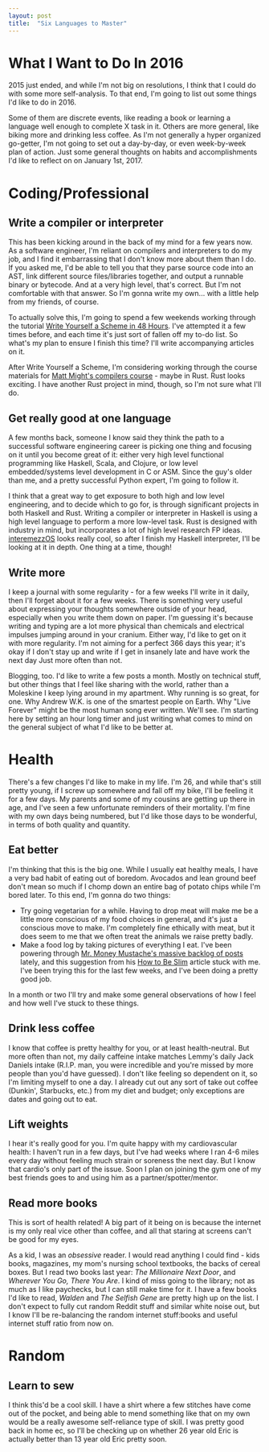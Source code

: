 ```yaml
---
layout: post
title:	"Six Languages to Master"
---
```


What I Want to Do In 2016
=========================

2015 just ended, and while I'm not big on resolutions, I think that I could do with some more self-analysis. To that end, I'm going to list out some things I'd like to do in 2016. 

Some of them are discrete events, like reading a book or learning a language well enough to complete X task in it. Others are more general, like biking more and drinking less coffee. As I'm not generally a hyper organized go-getter, I'm not going to set out a day-by-day, or even week-by-week plan of action. Just some general thoughts on habits and accomplishments I'd like to reflect on on January 1st, 2017.

Coding/Professional
===================

Write a compiler or interpreter
-------------------------------

This has been kicking around in the back of my mind for a few years now. As a software engineer, I'm reliant on compilers and interpreters to do my job, and I find it embarrassing that I don't know more about them than I do. If you asked me, I'd be able to tell you that they parse source code into an AST, link different source files/libraries together, and output a runnable binary or bytecode. And at a very high level, that's correct. But I'm not comfortable with that answer. So I'm gonna write my own... with a little help from my friends, of course.

To actually solve this, I'm going to spend a few weekends working through the tutorial [Write Yourself a Scheme in 48 Hours](https://en.wikibooks.org/wiki/Write_Yourself_a_Scheme_in_48_Hours). I've attempted it a few times before, and each time it's just sort of fallen off my to-do list. So what's my plan to ensure I finish this time? I'll write accompanying articles on it.

After Write Yourself a Scheme, I'm considering working through the course materials for [Matt Might's compilers course](http://matt.might.net/teaching/compilers/spring-2015/) - maybe in Rust. Rust looks exciting. I have another Rust project in mind, though, so I'm not sure what I'll do.

Get really good at one language
-------------------------------

A few months back, someone I know said they think the path to a successful software engineering career is picking one thing and focusing on it until you become great of it: either very high level functional programming like Haskell, Scala, and Clojure, or low level embedded/systems level development in C or ASM. Since the guy's older than me, and a pretty successful Python expert, I'm going to follow it. 

I think that a great way to get exposure to both high and low level engineering, and to decide which to go for, is through significant projects in both Haskell and Rust. Writing a compiler or interpreter in Haskell is using a high level language to perform a more low-level task. Rust is designed with industry in mind, but incorporates a lot of high level research FP ideas. [interemezzOS](http://intermezzos.github.io/) looks really cool, so after I finish my Haskell interpreter, I'll be looking at it in depth. One thing at a time, though!

Write more
----------

I keep a journal with some regularity - for a few weeks I'll write in it daily, then I'll forget about it for a few weeks. There is something very useful about expressing your thoughts somewhere outside of your head, especially when you write them down on paper. I'm guessing it's because writing and typing are a lot more physical than chemicals and electrical impulses jumping around in your cranium. Either way, I'd like to get on it with more regularity. I'm not aiming for a perfect 366 days this year; it's okay if I don't stay up and write if I get in insanely late and have work the next day Just more often than not.

Blogging, too. I'd like to write a few posts a month. Mostly on technical stuff, but other things that I feel like sharing with the world, rather than a Moleskine I keep lying around in my apartment. Why running is so great, for one. Why Andrew W.K. is one of the smartest people on Earth. Why "Live Forever" might be the most human song ever written. We'll see. I'm starting here by setting an hour long timer and just writing what comes to mind on the general subject of what I'd like to be better at.

Health
======

There's a few changes I'd like to make in my life. I'm 26, and while that's still pretty young, if I screw up somewhere and fall off my bike, I'll be feeling it for a few days. My parents and some of my cousins are getting up there in age, and I've seen a few unfortunate reminders of their mortality. I'm fine with my own days being numbered, but I'd like those days to be wonderful, in terms of both quality and quantity.

Eat better
----------

I'm thinking that this is the big one. While I usually eat healthy meals, I have a very bad habit of eating out of boredom. Avocados and lean ground beef don't mean so much if I chomp down an entire bag of potato chips while I'm bored later. To this end, I'm gonna do two things:

* Try going vegetarian for a while. Having to drop meat will make me be a little more conscious of my food choices in general, and it's just a conscious move to make. I'm completely fine ethically with meat, but it does seem to me that we often treat the animals we raise pretty badly. 
* Make a food log by taking pictures of everything I eat. I've been powering through [Mr. Money Mustache's massive backlog of posts](http://mrmoneymustache.com) lately, and this suggestion from his [How to Be Slim](http://www.mrmoneymustache.com/2012/01/19/how-to-be-slim/) article stuck with me. I've been trying this for the last few weeks, and I've been doing a pretty good job.

In a month or two I'll try and make some general observations of how I feel and how well I've stuck to these things.

Drink less coffee
-----------------

I know that coffee is pretty healthy for you, or at least health-neutral. But more often than not, my daily caffeine intake matches Lemmy's daily Jack Daniels intake (R.I.P. man, you were incredible and you're missed by more people than you'd have guessed). I don't like feeling so dependent on it, so I'm limiting myself to one a day. I already cut out any sort of take out coffee (Dunkin', Starbucks, etc.) from my diet and budget; only exceptions are dates and going out to eat.

Lift weights
------------

I hear it's really good for you. I'm quite happy with my cardiovascular health: I haven't run in a few days, but I've had weeks where I ran 4-6 miles every day without feeling much strain or soreness the next day. But I know that cardio's only part of the issue. Soon I plan on joining the gym one of my best friends goes to and using him as a partner/spotter/mentor. 

Read more books
---------------

This is sort of health related! A big part of it being on is because the internet is my only real vice other than coffee, and all that staring at screens can't be good for my eyes. 

As a kid, I was an *obsessive* reader. I would read anything I could find - kids books, magazines, my mom's nursing school textbooks, the backs of cereal boxes. But I read two books last year: *The Millionaire Next Door*, and *Wherever You Go, There You Are*. I kind of miss going to the library; not as much as I like paychecks, but I can still make time for it. I have a few books I'd like to read, *Walden* and *The Selfish Gene* are pretty high up on the list. I don't expect to fully cut random Reddit stuff and similar white noise out, but I know I'll be re-balancing the random internet stuff:books and useful internet stuff ratio from now on.

Random
======

Learn to sew
------------

I think this'd be a cool skill. I have a shirt where a few stitches have come out of the pocket, and being able to mend something like that on my own would be a really awesome self-reliance type of skill. I was pretty good back in home ec, so I'll be checking up on whether 26 year old Eric is actually better than 13 year old Eric pretty soon. 
